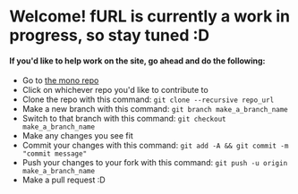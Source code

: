 # Welcome! fURL is currently a work in progress, so stay tuned :D

#### If you'd like to help work on the site, go ahead and do the following:
- Go to [the mono repo](https://github.com/fURL-web/furl)
- Click on whichever repo you'd like to contribute to
- Clone the repo with this command: `git clone --recursive repo_url`
- Make a new branch with this command: `git branch make_a_branch_name`
- Switch to that branch with this command: `git checkout make_a_branch_name`
- Make any changes you see fit
- Commit your changes with this command: `git add -A && git commit -m "commit message"`
- Push your changes to your fork with this command: `git push -u origin make_a_branch_name`
- Make a pull request :D

